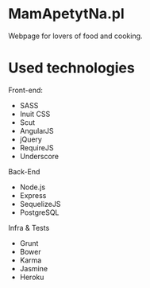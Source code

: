 MamApetytNa.pl
==============


Webpage for lovers of food and cooking.



Used technologies
=================
Front-end:
 * SASS
 * Inuit CSS
 * Scut
 * AngularJS
 * jQuery
 * RequireJS
 * Underscore
 
Back-End
 * Node.js
 * Express
 * SequelizeJS
 * PostgreSQL
  
Infra & Tests
 * Grunt
 * Bower
 * Karma
 * Jasmine
 * Heroku
